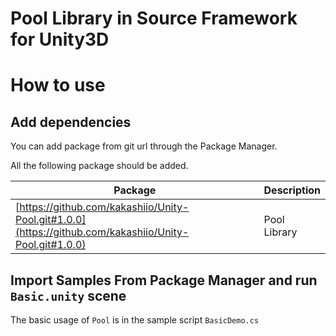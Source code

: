 # Pool Library in Source Framework for Unity3D


# How to use

## Add dependencies

You can add package from git url through the Package Manager.

All the following package should be added.

|Package|Description|
|--|--|
|[https://github.com/kakashiio/Unity-Pool.git#1.0.0](https://github.com/kakashiio/Unity-Pool.git#1.0.0)|Pool Library|

## Import Samples From Package Manager and run `Basic.unity` scene

The basic usage of `Pool` is in the sample script `BasicDemo.cs`
